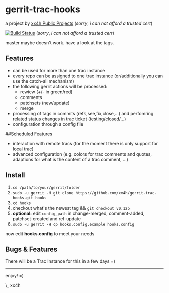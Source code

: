 gerrit-trac-hooks
============
a project by [xx4h Public Projects](https://pp.xx4h.de/) (_sorry_, _i_ _can_ _not_ _afford_ _a_ _trusted_ _cert_)

[![Build Status](https://jenkins.xx4h.de/job/gerrit-trac-hooks/badge/icon)](https://jenkins.xx4h.de/job/gerrit-trac-hooks/) (_sorry_, _i_ _can_ _not_ _afford_ _a_ _trusted_ _cert_)  

master maybe doesn't work.
have a look at the tags.

## Features

- can be used for more than one trac instance
- every repo can be assigned to one trac instance (or/additionally you can use the catch-all mechanism)
- the following gerrit actions will be processed:
    - rewiew (+/- in green/red)
    - comments
    - patchsets (new/update)
    - merge
- processing of tags in commits (refs,see,fix,close,…) and perfomring related status changes in trac ticket (testing/closed/...)
- configuration through a config file

##Scheduled Features

- interaction with remote tracs (for the moment there is only support for local trac)
- advanced configuration (e.g. colors for trac comments and quotes, adaptions for what is the content of a trac comment, …)


## Install
1. `cd /path/to/your/gerrit/folder`
2. `sudo -u gerrit -H git clone https://github.com/xx4h/gerrit-trac-hooks.git hooks`
3. `cd hooks`
4. checkout what's the newest tag && `git checkout v0.12b`
5. **optional:** edit `config_path` in change-merged, comment-added, patchset-created and ref-update
6. `sudo -u gerrit -H cp hooks.config.example hooks.config`

now edit **hooks.config** to meet your needs

## Bugs & Features
There will be a Trac Instance for this in a few days =)


----------------------------------------------------------------------------
enjoy! =)

\\_ xx4h
